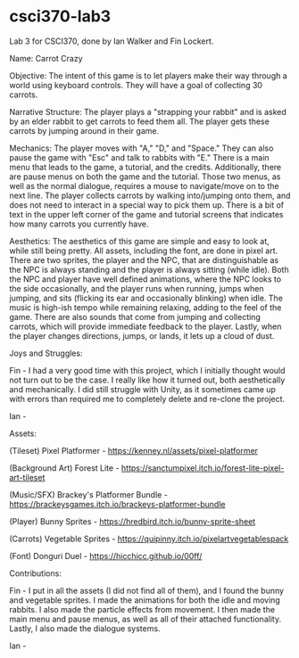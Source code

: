 # csci370-lab3
Lab 3 for CSCI370, done by Ian Walker and Fin Lockert.

Name: Carrot Crazy

Objective: The intent of this game is to let players make their way through a world using keyboard controls. They will have a goal of collecting 30 carrots.

Narrative Structure: The player plays a "strapping your rabbit" and is asked by an elder rabbit to get carrots to feed them all. The player gets these carrots by jumping around in their game.

Mechanics: The player moves with "A," "D," and "Space." They can also pause the game with "Esc" and talk to rabbits with "E." There is a main menu that leads to the game, a tutorial, and the credits. Additionally, there are pause menus on both the game and the tutorial. Those two menus, as well as the normal dialogue, requires a mouse to navigate/move on to the next line. The player collects carrots by walking into/jumping onto them, and does not need to interact in a special way to pick them up. There is a bit of text in the upper left corner of the game and tutorial screens that indicates how many carrots you currently have.

Aesthetics: The aesthetics of this game are simple and easy to look at, while still being pretty. All assets, including the font, are done in pixel art. There are two sprites, the player and the NPC, that are distinguishable as the NPC is always standing and the player is always sitting (while idle). Both the NPC and player have well defined animations, where the NPC looks to the side occasionally, and the player runs when running, jumps when jumping, and sits (flicking its ear and occasionally blinking) when idle. The music is high-ish tempo while remaining relaxing, adding to the feel of the game. There are also sounds that come from jumping and collecting carrots, which will provide immediate feedback to the player. Lastly, when the player changes directions, jumps, or lands, it lets up a cloud of dust.

Joys and Struggles: 

Fin - I had a very good time with this project, which I initially thought would not turn out to be the case. I really like how it turned out, both aesthetically and mechanically. I did still struggle with Unity, as it sometimes came up with errors than required me to completely delete and re-clone the project.

Ian -

Assets:

(Tileset) Pixel Platformer - https://kenney.nl/assets/pixel-platformer

(Background Art) Forest Lite - https://sanctumpixel.itch.io/forest-lite-pixel-art-tileset
 
(Music/SFX) Brackey's Platformer Bundle -https://brackeysgames.itch.io/brackeys-platformer-bundle
 
(Player) Bunny Sprites - https://hredbird.itch.io/bunny-sprite-sheet

(Carrots) Vegetable Sprites - https://quipinny.itch.io/pixelartvegetablespack

(Font) Donguri Duel - https://hicchicc.github.io/00ff/

Contributions:

Fin - I put in all the assets (I did not find all of them), and I found the bunny and vegetable sprites. I made the animations for both the idle and moving rabbits. I also made the particle effects from movement. I then made the main menu and pause menus, as well as all of their attached functionality. Lastly, I also made the dialogue systems.

Ian -
